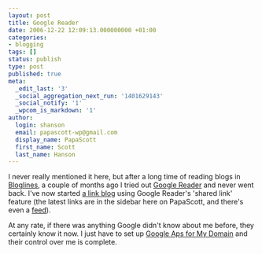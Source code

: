 ```yaml
---
layout: post
title: Google Reader
date: 2006-12-22 12:09:13.000000000 +01:00
categories:
- blogging
tags: []
status: publish
type: post
published: true
meta:
  _edit_last: '3'
  _social_aggregation_next_run: '1401629143'
  _social_notify: '1'
  _wpcom_is_markdown: '1'
author:
  login: shanson
  email: papascott-wp@gmail.com
  display_name: PapaScott
  first_name: Scott
  last_name: Hanson
---
```

<p>I never really mentioned it here, but after a long time of reading blogs in <a href="http://www.blogslines.com/">Bloglines</a>, a couple of months ago I tried out <a href="http://www.google.com/reader/">Google Reader</a> and never went back. I've now started <a href="http://www.google.com/reader/shared/15603694783728674282">a link blog</a> using Google Reader's 'shared link' feature (the latest links are in the sidebar here on PapaScott, and there's even a <a href="http://www.google.com/reader/public/atom/user/15603694783728674282/state/com.google/broadcast">feed</a>).</p>
<p>At any rate, if there was anything Google didn't know about me before, they certainly know it now. I just have to set up <a href="http://www.google.com/a/">Google Aps for My Domain</a> and their control over me is complete.</p>
